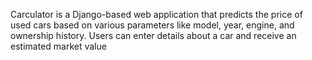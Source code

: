 Carculator is a Django-based web application that predicts the price of used cars based on various parameters like model, year, engine, and ownership history. Users can enter details about a car and receive an estimated market value